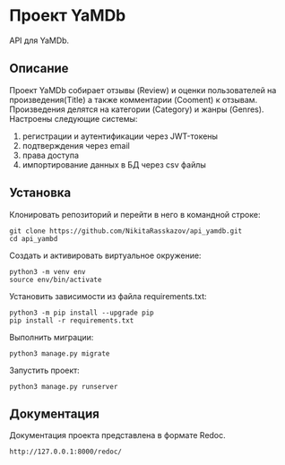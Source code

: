 # Проект YaMDb

API для YaMDb.

## Описание

Проект YaMDb собирает отзывы (Review) и оценки пользователей на произведения(Title) а также комментарии (Cooment) к отзывам.
Произведения делятся на категории (Category) и жанры (Genres).
Настроены следующие системы:
1. регистрации и аутентификации через JWT-токены
2. подтверждения через email
3. права доступа
4. импортирование данных в БД через csv файлы 

## Установка


Клонировать репозиторий и перейти в него в командной строке:

```
git clone https://github.com/NikitaRasskazov/api_yamdb.git
cd api_yambd
```

Cоздать и активировать виртуальное окружение:

```
python3 -m venv env
source env/bin/activate
```

Установить зависимости из файла requirements.txt:

```
python3 -m pip install --upgrade pip
pip install -r requirements.txt
```

Выполнить миграции:

```
python3 manage.py migrate
```

Запустить проект:

```
python3 manage.py runserver
```


## Документация

Документация проекта представлена в формате Redoc.

```
http://127.0.0.1:8000/redoc/
```